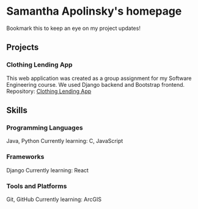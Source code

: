 # Samantha Apolinsky's homepage
Bookmark this to keep an eye on my project updates!

## Projects
### Clothing Lending App
This web application was created as a group assignment for my Software Engineering course. We used Django backend and Bootstrap frontend. 
Repository: [Clothing Lending App](https://github.com/samapolinsky/clothing-lending)

## Skills
### Programming Languages
Java, Python
Currently learning: C, JavaScript
### Frameworks
Django
Currently learning: React
### Tools and Platforms
Git, GitHub
Currently learning: ArcGIS
